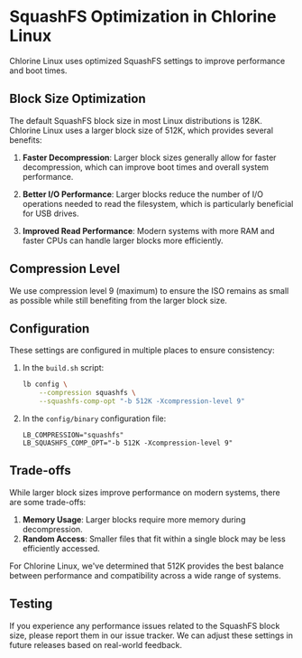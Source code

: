 # SquashFS Optimization in Chlorine Linux

Chlorine Linux uses optimized SquashFS settings to improve performance and boot times.

## Block Size Optimization

The default SquashFS block size in most Linux distributions is 128K. Chlorine Linux uses a larger block size of 512K, which provides several benefits:

1. **Faster Decompression**: Larger block sizes generally allow for faster decompression, which can improve boot times and overall system performance.

2. **Better I/O Performance**: Larger blocks reduce the number of I/O operations needed to read the filesystem, which is particularly beneficial for USB drives.

3. **Improved Read Performance**: Modern systems with more RAM and faster CPUs can handle larger blocks more efficiently.

## Compression Level

We use compression level 9 (maximum) to ensure the ISO remains as small as possible while still benefiting from the larger block size.

## Configuration

These settings are configured in multiple places to ensure consistency:

1. In the `build.sh` script:
   ```bash
   lb config \
       --compression squashfs \
       --squashfs-comp-opt "-b 512K -Xcompression-level 9"
   ```

2. In the `config/binary` configuration file:
   ```
   LB_COMPRESSION="squashfs"
   LB_SQUASHFS_COMP_OPT="-b 512K -Xcompression-level 9"
   ```

## Trade-offs

While larger block sizes improve performance on modern systems, there are some trade-offs:

1. **Memory Usage**: Larger blocks require more memory during decompression.
2. **Random Access**: Smaller files that fit within a single block may be less efficiently accessed.

For Chlorine Linux, we've determined that 512K provides the best balance between performance and compatibility across a wide range of systems.

## Testing

If you experience any performance issues related to the SquashFS block size, please report them in our issue tracker. We can adjust these settings in future releases based on real-world feedback.
